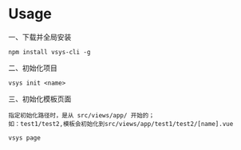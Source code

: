 # Usage

一、下载并全局安装

    npm install vsys-cli -g

二、初始化项目

    vsys init <name>
    
    
三、初始化模板页面
      
    指定初始化路径时，是从 src/views/app/ 开始的；
    如：test1/test2,模板会初始化到src/views/app/test1/test2/[name].vue
    
    vsys page
    
    
 
   